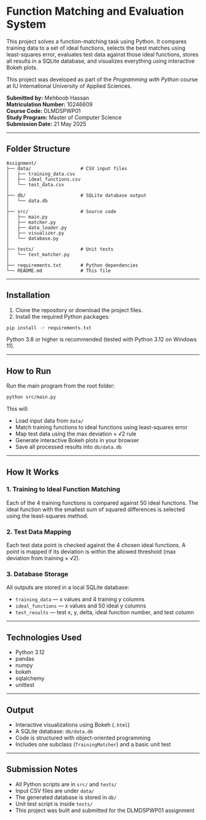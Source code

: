 # Function Matching and Evaluation System

This project solves a function-matching task using Python. It compares training data to a set of ideal functions, selects the best matches using least-squares error, evaluates test data against those ideal functions, stores all results in a SQLite database, and visualizes everything using interactive Bokeh plots.

This project was developed as part of the *Programming with Python* course at IU International University of Applied Sciences.

**Submitted by:** Mehboob Hassan  
**Matriculation Number:** 10246609  
**Course Code:** DLMDSPWP01  
**Study Program:** Master of Computer Science  
**Submission Date:** 21 May 2025  

---

## Folder Structure

```
Assignment/
├── data/                  # CSV input files
│   ├── training_data.csv
│   ├── ideal_functions.csv
│   └── test_data.csv
│
├── db/                    # SQLite database output
│   └── data.db
│
├── src/                   # Source code
│   ├── main.py
│   ├── matcher.py
│   ├── data_loader.py
│   ├── visualizer.py
│   └── database.py
│
├── tests/                 # Unit tests
│   └── test_matcher.py
│
├── requirements.txt       # Python dependencies
└── README.md              # This file
```

---

## Installation

1. Clone the repository or download the project files.
2. Install the required Python packages:

```bash
pip install -r requirements.txt
```

Python 3.8 or higher is recommended (tested with Python 3.12 on Windows 11).

---

## How to Run

Run the main program from the root folder:

```bash
python src/main.py
```

This will:
- Load input data from `data/`
- Match training functions to ideal functions using least-squares error
- Map test data using the max deviation × √2 rule
- Generate interactive Bokeh plots in your browser
- Save all processed results into `db/data.db`

---

## How It Works

### 1. Training to Ideal Function Matching  
Each of the 4 training functions is compared against 50 ideal functions. The ideal function with the smallest sum of squared differences is selected using the least-squares method.

### 2. Test Data Mapping  
Each test data point is checked against the 4 chosen ideal functions. A point is mapped if its deviation is within the allowed threshold (max deviation from training × √2).

### 3. Database Storage  
All outputs are stored in a local SQLite database:
- `training_data` — x values and 4 training y columns
- `ideal_functions` — x values and 50 ideal y columns
- `test_results` — test x, y, delta, ideal function number, and test column

---

## Technologies Used

- Python 3.12
- pandas
- numpy
- bokeh
- sqlalchemy
- unittest

---

## Output

- Interactive visualizations using Bokeh (`.html`)
- A SQLite database: `db/data.db`
- Code is structured with object-oriented programming
- Includes one subclass (`TrainingMatcher`) and a basic unit test

---

## Submission Notes

- All Python scripts are in `src/` and `tests/`
- Input CSV files are under `data/`
- The generated database is stored in `db/`
- Unit test script is inside `tests/`
- This project was built and submitted for the DLMDSPWP01 assignment
